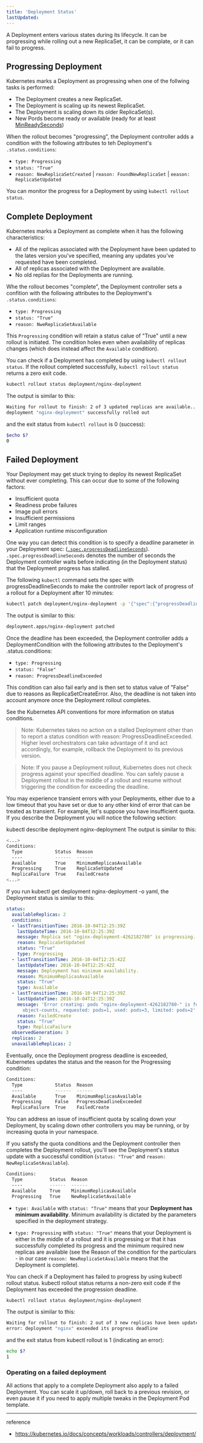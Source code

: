 ```yaml
---
title: 'Deployment Status'
lastUpdated: 
---
```


A Deployment enters various states during its lifecycle. It can be progressing while rolling out a new ReplicaSet, it can be complate, or it can fail to progress.

## Progressing Deployment

Kubernetes marks a Deployment as progressing when one of the follwing tasks is performed:
- The Deployment creates a new ReplicaSet.
- The Deployment is scaling up its newest ReplicaSet.
- The Deployment is scaling down its older ReplicaSet(s).
- New Pords become ready or available (ready for at least [MinReadySeconds](https://kubernetes.io/docs/concepts/workloads/controllers/deployment/#min-ready-seconds))

When the rollout becomes "progressing", the Deployment controller adds a condition with the following attributes to teh Deployment's `.status.conditions`:
- `type: Progressing`
- `status: "True"`
- `reason: NewReplicaSetCreated` | `reason: FoundNewReplicaSet` | `eeason: ReplicaSetUpdated`

You can monitor the progress for a Deployment by using `kubectl rollout status`.

## Complete Deployment

Kubernetes marks a Deployment as complete when it has the following characteristics:
- All of the replicas associated with the Deployment have been updated to the lates version you've specified, meaning any updates you've requested have been completed.
- All of replicas associated with the Deployment are available.
- No old replias for the Deployments are running.

Whe the rollout becomes "complete", the Deployment controller sets a confition with the following attributes to the Deploymwnt's `.status.conditions`:

- `type: Progressing`
- `status: "True"`
- `reason: NweReplicaSetAvailable`

This `Progressing` condition will retain a status calue of "True" until a new rollout is initiated. The condition holes even when availability of replicas changes (which does instead affect the `Available` condition).

You can check if a Deployment has completed by using `kubectl rollout status`. If the rollout completed successfully, `kubectl rollout status` returns a zero exit code.

```bash
kubectl rollout status deployment/nginx-deployment
```

The output is similar to this:

```bash
Waiting for rollout to finish: 2 of 3 updated replicas are available...
deployment "nginx-deployment" successfully rolled out
```

and the exit status from `kubectl rollout` is 0 (success):

```bash
$echo $?
0
```

## Failed Deployment 

Your Deployment may get stuck trying to deploy its newest ReplicaSet without ever completing. This can occur due to some of the following factors:

- Insufficient quota
- Readiness probe failures
- Image pull errors
- Insufficient permissions
- Limit ranges
- Application runtime misconfiguration

One way you can detect this condition is to specify a deadline parameter in your Deployment spec: ([`.spec.progressDeadlineSeconds`](https://kubernetes.io/docs/concepts/workloads/controllers/deployment/#progress-deadline-seconds)). `.spec.progressDeadlineSeconds` denotes the number of seconds the Deployment controller waits before indicating (in the Deployment status) that the Deployment progress has stalled.

The following `kubectl` command sets the spec with progressDeadlineSeconds to make the controller report lack of progress of a rollout for a Deployment after 10 minutes:

```bash
kubectl patch deployment/nginx-deployment -p '{"spec":{"progressDeadlineSeconds":600}}'
```

The output is similar to this:

```bash
deployment.apps/nginx-deployment patched
```

Once the deadline has been exceeded, the Deployment controller adds a DeploymentCondition with the following attributes to the Deployment's .status.conditions:

- `type: Progressing`
- `status: "False"`
- `reason: ProgressDeadlineExceeded`

This condition can also fail early and is then set to status value of "False" due to reasons as ReplicaSetCreateError. Also, the deadline is not taken into account anymore once the Deployment rollout completes.

See the Kubernetes API conventions for more information on status conditions.

> Note: Kubernetes takes no action on a stalled Deployment other than to report a status condition with reason: ProgressDeadlineExceeded. Higher level orchestrators can take advantage of it and act accordingly, for example, rollback the Deployment to its previous version.
 
> Note: If you pause a Deployment rollout, Kubernetes does not check progress against your specified deadline. You can safely pause a Deployment rollout in the middle of a rollout and resume without triggering the condition for exceeding the deadline.

You may experience transient errors with your Deployments, either due to a low timeout that you have set or due to any other kind of error that can be treated as transient. For example, let's suppose you have insufficient quota. If you describe the Deployment you will notice the following section:

kubectl describe deployment nginx-deployment
The output is similar to this:

```bash
<...>
Conditions:
  Type            Status  Reason
  ----            ------  ------
  Available       True    MinimumReplicasAvailable
  Progressing     True    ReplicaSetUpdated
  ReplicaFailure  True    FailedCreate
<...>
```

If you run kubectl get deployment nginx-deployment -o yaml, the Deployment status is similar to this:

```yaml
status:
  availableReplicas: 2
  conditions:
  - lastTransitionTime: 2016-10-04T12:25:39Z
    lastUpdateTime: 2016-10-04T12:25:39Z
    message: Replica set "nginx-deployment-4262182780" is progressing.
    reason: ReplicaSetUpdated
    status: "True"
    type: Progressing
  - lastTransitionTime: 2016-10-04T12:25:42Z
    lastUpdateTime: 2016-10-04T12:25:42Z
    message: Deployment has minimum availability.
    reason: MinimumReplicasAvailable
    status: "True"
    type: Available
  - lastTransitionTime: 2016-10-04T12:25:39Z
    lastUpdateTime: 2016-10-04T12:25:39Z
    message: 'Error creating: pods "nginx-deployment-4262182780-" is forbidden: exceeded quota:
      object-counts, requested: pods=1, used: pods=3, limited: pods=2'
    reason: FailedCreate
    status: "True"
    type: ReplicaFailure
  observedGeneration: 3
  replicas: 2
  unavailableReplicas: 2
```

Eventually, once the Deployment progress deadline is exceeded, Kubernetes updates the status and the reason for the Progressing condition:

```bash
Conditions:
  Type            Status  Reason
  ----            ------  ------
  Available       True    MinimumReplicasAvailable
  Progressing     False   ProgressDeadlineExceeded
  ReplicaFailure  True    FailedCreate
```

You can address an issue of insufficient quota by scaling down your Deployment, by scaling down other controllers you may be running, or by increasing quota in your namespace.

If you satisfy the quota conditions and the Deployment controller then completes the Deployment rollout, you'll see the Deployment's status update with a successful condition (`status: "True"` and `reason: NewReplicaSetAvailable`).

```bash
Conditions:
  Type          Status  Reason
  ----          ------  ------
  Available     True    MinimumReplicasAvailable
  Progressing   True    NewReplicaSetAvailable
```

- `type: Available` with `status: "True"` means that your **Deployment has minimum availability**. Minimum availability is dictated by the parameters specified in the deployment strategy.

- `type: Progressing` with `status: "True"` means that your Deployment is either in the middle of a rollout and it is progressing or that it has successfully completed its progress and the minimum required new replicas are available (see the Reason of the condition for the particulars - in our case `reason: NewReplicaSetAvailable` means that the Deployment is complete).

You can check if a Deployment has failed to progress by using kubectl rollout status. kubectl rollout status returns a non-zero exit code if the Deployment has exceeded the progression deadline.

```bash
kubectl rollout status deployment/nginx-deployment
```

The output is similar to this:

```bash
Waiting for rollout to finish: 2 out of 3 new replicas have been updated...
error: deployment "nginx" exceeded its progress deadline
```

and the exit status from kubectl rollout is 1 (indicating an error):

```bash
echo $?
1
```

### Operating on a failed deployment

All actions that apply to a complete Deployment also apply to a failed Deployment. You can scale it up/down, roll back to a previous revision, or even pause it if you need to apply multiple tweaks in the Deployment Pod template.

---
reference
- https://kubernetes.io/docs/concepts/workloads/controllers/deployment/